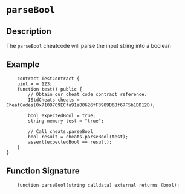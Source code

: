 # `parseBool`

## Description
The `parseBool` cheatcode will parse the input string into a boolean

## Example
```solidity
    contract TestContract {
    uint x = 123;
    function test() public {
        // Obtain our cheat code contract reference.
        IStdCheats cheats = CheatCodes(0x7109709ECfa91a80626fF3989D68f67F5b1DD12D);
        
        bool expectedBool = true;
        string memory test = "true";

        // Call cheats.parseBool
        bool result = cheats.parseBool(test);
        assert(expectedBool == result);
    }
}
```

## Function Signature
```solidity
    function parseBool(string calldata) external returns (bool);
```
